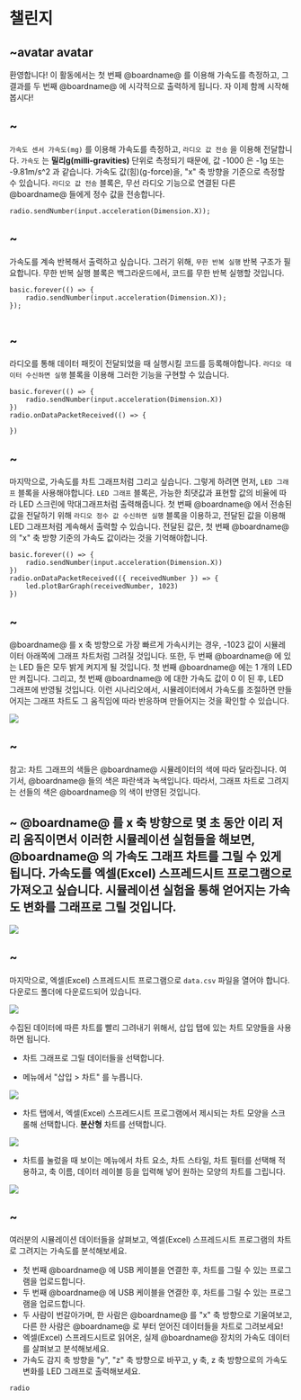 # 챌린지

## ~avatar avatar

환영합니다! 이 활동에서는 첫 번째 @boardname@ 를 이용해 가속도를 측정하고, 그 결과를 두 번째 @boardname@ 에 시각적으로 출력하게 됩니다. 자 이제 함께 시작해봅시다!

## ~

`가속도 센서 가속도(mg)` 를 이용해 가속도를 측정하고, `라디오 값 전송` 을 이용해 전달합니다. `가속도` 는 **밀리g(milli-gravities)** 단위로 측정되기 때문에, 값 -1000 은 -1g 또는 -9.81m/s^2 과 같습니다. 가속도 값(힘)(g-force)을, "x" 축 방향을 기준으로 측정할 수 있습니다. `라디오 값 전송` 블록은, 무선 라디오 기능으로 연결된 다른 @boardname@ 들에게 정수 값을 전송합니다.

```blocks
radio.sendNumber(input.acceleration(Dimension.X));
```

## ~

가속도를 계속 반복해서 출력하고 싶습니다. 그러기 위해, `무한 반복 실행` 반복 구조가 필요합니다. 무한 반복 실행 블록은 백그라운드에서, 코드를 무한 반복 실행할 것입니다.

```blocks
basic.forever(() => {
    radio.sendNumber(input.acceleration(Dimension.X));
});


```

## ~

라디오를 통해 데이터 패킷이 전달되었을 때 실행시킬 코드를 등록해야합니다. `라디오 데이터 수신하면 실행` 블록을 이용해 그러한 기능을 구현할 수 있습니다.

```blocks
basic.forever(() => {
    radio.sendNumber(input.acceleration(Dimension.X))
})
radio.onDataPacketReceived(() => {

})
```

## ~

마지막으로, 가속도를 차트 그래프처럼 그리고 싶습니다. 그렇게 하려면 먼저, `LED 그래프` 블록을 사용해야합니다. `LED 그래프` 블록은, 가능한 최댓값과 표현할 값의 비율에 따라 LED 스크린에 막대그래프처럼 출력해줍니다. 첫 번째 @boardname@ 에서 전송된 값을 전달하기 위해 `라디오 정수 값 수신하면 실행` 블록을 이용하고, 전달된 값을 이용해 LED 그래프처럼 계속해서 출력할 수 있습니다. 전달된 값은, 첫 번째 @boardname@ 의 "x" 축 방향 기준의 가속도 값이라는 것을 기억해야합니다.

```blocks
basic.forever(() => {
    radio.sendNumber(input.acceleration(Dimension.X))
})
radio.onDataPacketReceived(({ receivedNumber }) => {
    led.plotBarGraph(receivedNumber, 1023)
})

```

## ~

@boardname@ 를 x 축 방향으로 가장 빠르게 가속시키는 경우, -1023 값이 시뮬레이터 아래쪽에 그래프 차트처럼 그려질 것입니다. 또한, 두 번째 @boardname@ 에 있는 LED 들은 모두 밝게 켜지게 될 것입니다. 첫 번째 @boardname@ 에는 1 개의 LED 만 켜집니다. 그리고, 첫 번째 @boardname@ 에 대한 가속도 값이 0 이 된 후, LED 그래프에 반영될 것입니다. 이런 시나리오에서, 시뮬레이터에서 가속도를 조절하면 만들어지는 그래프 차트도 그 움직임에 따라 반응하며 만들어지는 것을 확인할 수 있습니다.

![](/static/mb/acc.png)

## ~

참고: 차트 그래프의 색들은 @boardname@ 시뮬레이터의 색에 따라 달라집니다. 여기서, @boardname@ 들의 색은 파란색과 녹색입니다. 따라서, 그래프 차트로 그려지는 선들의 색은 @boardname@ 의 색이 반영된 것입니다.

## ~ @boardname@ 를 x 축 방향으로 몇 초 동안 이리 저리 움직이면서 이러한 시뮬레이션 실험들을 해보면, @boardname@ 의 가속도 그래프 차트를 그릴 수 있게 됩니다. 가속도를 엑셀(Excel) 스프레드시트 프로그램으로 가져오고 싶습니다. 시뮬레이션 실험을 통해 얻어지는 가속도 변화를 그래프로 그릴 것입니다.

![](/static/mb/acc2.png)

## ~

마지막으로, 엑셀(Excel) 스프레드시트 프로그램으로 `data.csv` 파일을 열어야 합니다. 다운로드 폴더에 다운로드되어 있습니다.

![](/static/mb/data3.png)

수집된 데이터에 따른 차트를 빨리 그려내기 위해서, 삽입 탭에 있는 차트 모양들을 사용하면 됩니다.

* 차트 그래프로 그릴 데이터들을 선택합니다.

* 메뉴에서 "삽입 > 차트" 를 누릅니다.

![](/static/mb/lessons/chart1.png)

* 차트 탭에서, 엑셀(Excel) 스프레드시트 프로그램에서 제시되는 차트 모양을 스크롤해 선택합니다. **분산형** 차트를 선택합니다.

![](/static/mb/chart_title.png)

* 차트를 눌렀을 때 보이는 메뉴에서 차트 요소, 차트 스타일, 차트 필터를 선택해 적용하고, 축 이름, 데이터 레이블 등을 입력해 넣어 원하는 모양의 차트를 그립니다.

![](/static/mb/elements_styles_filters.png)

## ~

여러분의 시뮬레이션 데이터들을 살펴보고, 엑셀(Excel) 스프레드시트 프로그램의 차트로 그려지는 가속도를 분석해보세요.

* 첫 번째 @boardname@ 에 USB 케이블을 연결한 후, 차트를 그릴 수 있는 프로그램을 업로드합니다.
* 두 번째 @boardname@ 에 USB 케이블을 연결한 후, 차트를 그릴 수 있는 프로그램을 업로드합니다.
* 두 사람이 번갈아가며, 한 사람은 @boardname@ 를 "x" 축 방향으로 기울여보고, 다른 한 사람은 @boardname@ 로 부터 얻어진 데이터들을 차트로 그려보세요!
* 엑셀(Excel) 스프레드시트로 읽어온, 실제 @boardname@ 장치의 가속도 데이터를 살펴보고 분석해보세요.
* 가속도 감지 축 방향을 "y", "z" 축 방향으로 바꾸고, y 축, z 축 방향으로의 가속도 변화를 LED 그래프로 출력해보세요.

```package
radio
```
